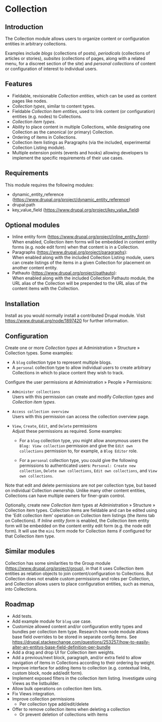 # Collection

## Introduction

The Collection module allows users to organize content or configuration entities in arbitrary collections.

Examples include _blogs_ (collections of posts), _periodicals_ (collections of articles or stories), _subsites_ (collections of pages, along with a related menu, for a discreet section of the site) and _personal collections_ of content or configuration of interest to individual users.

## Features

- Fieldable, revisionable _Collection entities_, which can be used as content pages like nodes.
- _Collection types_, similar to content types.
- Fieldable _Collection item entities_, used to link content (or configuration) entities (e.g. nodes) to Collections.
- _Collection item types_.
- Ability to place content in multiple Collections, while designating one Collection as the canonical (or primary) Collection.
- Ordering of items in Collections.
- Collection item listings as Paragraphs (via the included, experimental Collection Listing module).
- Multiple extension points (events and hooks) allowing developers to implement the specific requirements of their use cases.

## Requirements

This module requires the following modules:

- dynamic_entity_reference (https://www.drupal.org/project/dynamic_entity_reference)
- drupal:path
- key_value_field (https://www.drupal.org/project/key_value_field)

## Optional modules

- Inline entity form (https://www.drupal.org/project/inline_entity_form):  
When enabled, Collection item forms will be embedded in content entity forms (e.g. node edit form) when that content is in a Collection.
- Paragraphs (https://www.drupal.org/project/paragraphs):  
When enabled along with the included Collection Listing module, users can create listings of the items in a given Collection for placement on another content entity.
- Pathauto (https://www.drupal.org/project/pathauto):  
When enabled along with the included Collection Pathauto module, the URL alias of the Collection will be prepended to the URL alias of the content items with the Collection.

## Installation

Install as you would normally install a contributed Drupal module. Visit https://www.drupal.org/node/1897420 for further information.

## Configuration

Create one or more _Collection types_ at Administration » Structure » Collection types. Some examples:

- A `blog` collection type to represent multiple blogs.
- A `personal` collection type to allow individual users to create arbitrary Collections in which to place content they wish to track.

Configure the user permissions at Administration » People » Permissions:

- `Administer collections`  
  Users with this permission can create and modify _Collection types_ and _Collection item types_.

- `Access collection overview`  
  Users with this permission can access the collection overview page.

- `View`, `Create`, `Edit`, and `Delete` permissions  
  Adjust these permissions as required. Some examples:

    - For a `blog` collection type, you might allow anonymous users the `Blog: View collection` permission and give the `Edit own collections` permission to, for example, a `Blog Editor` role.

    - For a `personal` collection type, you could give the following permissions to authenticated users: `Personal: Create new collection`, `Delete own collections`, `Edit own collections`, and `View own collections`.

Note that edit and delete permissions are not per collection type, but based on individual Collection _ownership_. Unlike many other content entities, Collections can have multiple owners for finer-grain control.

Optionally, create new _Collection item_ types at Administration » Structure » Collection item types. Collection items are fieldable and can be edited using the 'Edit collection item' operation on Collection item listings (the _Items_ tab on Collections). If _Inline entity form_ is enabled, the Collection item entity form will be embedded on the content entity edit form (e.g. the node edit form). It will use the `mini` form mode for Collection items if configured for that Collection item type.

## Similar modules

Collection has some similarities to the Group module (https://www.drupal.org/project/group), in that it uses Collection item entities as relation objects to join content/configuration to Collections. But Collection does not enable custom permissions and roles per Collection, and Collection allows users to place configuration entities, such as menus, into Collections.

## Roadmap

- Add tests.
- Add example module for `blog` use case.
- Customize allowed content and/or configuration entity types and bundles per collection item type. Research how node module allows base field overrides to be stored in separate config items. See https://drupal.stackexchange.com/questions/253257/how-to-easily-alter-an-entitys-base-field-definition-per-bundle
- Add a drag and drop UI for Collection item weights.
- Add a previous/next block, paragraph, and/or extra field to allow navigation of items in Collections according to their ordering by weight.
- Improve interface for adding items to collection (e.g. contextual links, custom block, node add/edit form).
- Implement exposed filters in the collection item listing. Investigate using Views as the listbuilder.
- Allow bulk operations on collection item lists.
- Fix Views integration.
- Improve collection permissions
  - Per collection type add/edit/delete
- Offer to remove collection items when deleting a collection
  - Or prevent deletion of collections with items
